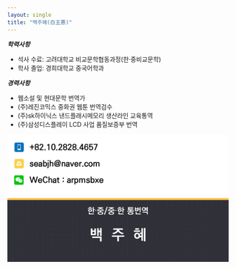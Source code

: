 ```yaml
---
layout: single
title: "백주혜(白主惠)"
---
```


***학력사항*** 
- 석사 수료: 고려대학교 비교문학협동과정(한·중비교문학)
- 학사 졸업: 경희대학교 중국어학과

***경력사항***

- 웹소설 및 현대문학 번역가
- (주)레진코믹스 중화권 웹툰 번역검수
- (주)sk하이닉스 낸드플래시메모리 생산라인 교육통역
- (주)삼성디스플레이 LCD 사업 품질보증부 번역 


![KakaoTalk_20231027_153917559_03](../images/2023-10-29/KakaoTalk_20231027_153917559_03.jpg)
